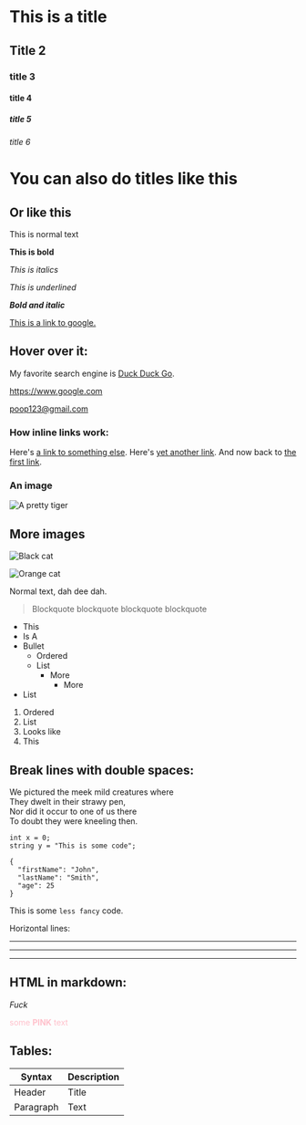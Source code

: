 # This is a title

## Title 2
### title 3
#### title 4
##### title 5
###### title 6


You can also do titles like this
=====

Or like this
-----



This is normal text

**This is bold**

*This is italics* 

_This is underlined_

***Bold and italic***

[This is a link to google.](www.google.com)

## Hover over it:

My favorite search engine is [Duck Duck Go](https://duckduckgo.com "The best search engine for privacy").

<https://www.google.com>

<poop123@gmail.com>

### How inline links work:

Here's [a link to something else][another place].
Here's [yet another link][another-link].
And now back to [the first link][another place].

[another place]: www.github.com
[another-link]: www.google.com

### An image

![A pretty tiger](https://upload.wikimedia.org/wikipedia/commons/5/56/Tiger.50.jpg)

## More images

![Black cat][Black]

![Orange cat][Orange]

[Black]: https://upload.wikimedia.org/wikipedia/commons/a/a3/81_INF_DIV_SSI.jpg

[Orange]: http://icons.iconarchive.com/icons/google/noto-emoji-animals-nature/256/22221-cat-icon.png


Normal text, dah dee dah.
 > Blockquote blockquote blockquote blockquote 

* This
* Is A
* Bullet
	* Ordered
	* List
		* More
			* More
* List

1. Ordered
2. List
3. Looks like
4. This

## Break lines with double spaces:

We pictured the meek mild creatures where  
They dwelt in their strawy pen,  
Nor did it occur to one of us there  
To doubt they were kneeling then.

	
	int x = 0;
	string y = "This is some code";


```
{
  "firstName": "John",
  "lastName": "Smith",
  "age": 25
}
``` 

This is some `less fancy` code.


Horizontal lines:

***

---
___


## HTML in markdown:

<em>Fuck</em>

<span style="color:pink">some **PINK** text</span>

## Tables:

| Syntax | Description |
| ----------- | ----------- |
| Header | Title |
| Paragraph | Text | 








